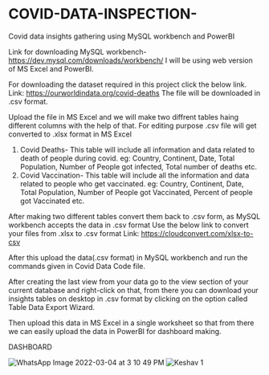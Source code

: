 # COVID-DATA-INSPECTION-
Covid data insights gathering using MySQL workbench and PowerBI

Link for downloading MySQL workbench- https://dev.mysql.com/downloads/workbench/
I will be using web version of MS Excel and PowerBI.

For downloading the dataset required in this project click the below link.
Link: https://ourworldindata.org/covid-deaths
The file will be downloaded in .csv format.

Upload the file in MS Excel and we will make two diffrent tables haing different columns with the help of that.
For editing purpose .csv file will get converted to .xlsx format in MS Excel
1. Covid Deaths- This table will include all information and data related to death of people during covid. eg: Country, Continent, Date, Total Population, Number of People got infected, Total number of deaths etc.
2. Covid Vaccination- This table will include all the information and data related to people who get vaccinated. eg: Country, Continent, Date, Total Population, Number of People got Vaccinated, Percent of people got Vaccinated etc.

After making two different tables convert them back to .csv form, as MySQL workbench accepts the data in .csv format
Use the below link to convert your files from .xlsx to .csv format
Link: https://cloudconvert.com/xlsx-to-csv

After this upload the data(.csv format) in MySQL workbench and run the commands given in Covid Data Code file.

After creating the last view from your data go to the view section of your current database and right-click on that, from there you can download your insights tables on desktop in .csv format by clicking on the option called Table Data Export Wizard. 

Then upload this data in MS Excel in a single worksheet so that from there we can easily upload the data in PowerBI for dashboard making.

DASHBOARD

![WhatsApp Image 2022-03-04 at 3 10 49 PM](https://user-images.githubusercontent.com/87081613/156744917-e5a4629b-d9b0-4805-864b-db42e5113c88.jpeg)
![Keshav 1](https://user-images.githubusercontent.com/87081613/156744970-78e3ca8a-9815-4295-841a-b8465dcf09d1.png)
